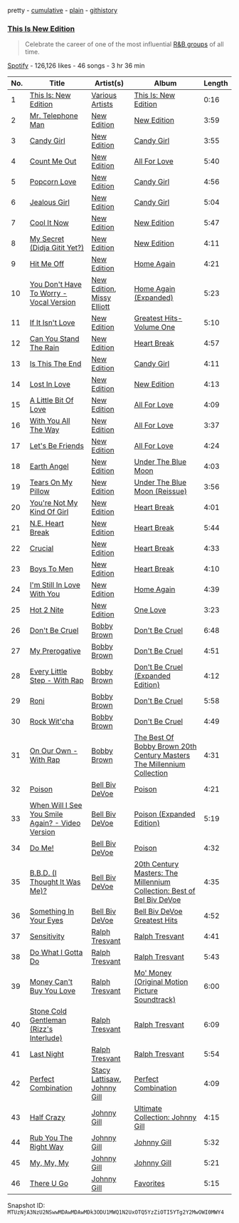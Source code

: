 pretty - [cumulative](/playlists/cumulative/37i9dQZF1DWThFkopzOaNW.md) - [plain](/playlists/plain/37i9dQZF1DWThFkopzOaNW) - [githistory](https://github.githistory.xyz/mackorone/spotify-playlist-archive/blob/main/playlists/plain/37i9dQZF1DWThFkopzOaNW)

### [This Is New Edition](https://open.spotify.com/playlist/37i9dQZF1DWThFkopzOaNW)

> Celebrate the career of one of the most influential <a href="spotify:artist:1mFX1QlezK1lNPKQJkhwWb">R&B groups</a> of all time.

[Spotify](https://open.spotify.com/user/spotify) - 126,126 likes - 46 songs - 3 hr 36 min

| No. | Title | Artist(s) | Album | Length |
|---|---|---|---|---|
| 1 | [This Is: New Edition](https://open.spotify.com/track/3l3P1AkiC0I9h6032CFE7b) | [Various Artists](https://open.spotify.com/artist/0LyfQWJT6nXafLPZqxe9Of) | [This Is: New Edition](https://open.spotify.com/album/2OrMiTfjAt99XeEELEY55a) | 0:16 |
| 2 | [Mr\. Telephone Man](https://open.spotify.com/track/4DiNls6kFmF1ZittKsPsTc) | [New Edition](https://open.spotify.com/artist/1mFX1QlezK1lNPKQJkhwWb) | [New Edition](https://open.spotify.com/album/68moCweQx7EoMvHdZ6HzDc) | 3:59 |
| 3 | [Candy Girl](https://open.spotify.com/track/72OrfuJ9RxfLCoqAMeKHCZ) | [New Edition](https://open.spotify.com/artist/1mFX1QlezK1lNPKQJkhwWb) | [Candy Girl](https://open.spotify.com/album/62OvMX7ymbmxO6TKiXDE4v) | 3:55 |
| 4 | [Count Me Out](https://open.spotify.com/track/0XpJaafBTohHGhhdrp83rJ) | [New Edition](https://open.spotify.com/artist/1mFX1QlezK1lNPKQJkhwWb) | [All For Love](https://open.spotify.com/album/3YCJbBunpZPQOJHrwSdNQ2) | 5:40 |
| 5 | [Popcorn Love](https://open.spotify.com/track/6IhyDE3JEBalQFcgod5WlZ) | [New Edition](https://open.spotify.com/artist/1mFX1QlezK1lNPKQJkhwWb) | [Candy Girl](https://open.spotify.com/album/62OvMX7ymbmxO6TKiXDE4v) | 4:56 |
| 6 | [Jealous Girl](https://open.spotify.com/track/6yPD2mh7wdtei0ZtQa7XpR) | [New Edition](https://open.spotify.com/artist/1mFX1QlezK1lNPKQJkhwWb) | [Candy Girl](https://open.spotify.com/album/62OvMX7ymbmxO6TKiXDE4v) | 5:04 |
| 7 | [Cool It Now](https://open.spotify.com/track/5LkcAjqj5NOctNGi2qUjlw) | [New Edition](https://open.spotify.com/artist/1mFX1QlezK1lNPKQJkhwWb) | [New Edition](https://open.spotify.com/album/68moCweQx7EoMvHdZ6HzDc) | 5:47 |
| 8 | [My Secret \(Didja Gitit Yet?\)](https://open.spotify.com/track/2qrWPMkdznGoNUN6JvbHFI) | [New Edition](https://open.spotify.com/artist/1mFX1QlezK1lNPKQJkhwWb) | [New Edition](https://open.spotify.com/album/68moCweQx7EoMvHdZ6HzDc) | 4:11 |
| 9 | [Hit Me Off](https://open.spotify.com/track/0yNCFwihschpOwSgK31f2O) | [New Edition](https://open.spotify.com/artist/1mFX1QlezK1lNPKQJkhwWb) | [Home Again](https://open.spotify.com/album/6fRUYwwUOmQbuwe9KujqQG) | 4:21 |
| 10 | [You Don't Have To Worry \- Vocal Version](https://open.spotify.com/track/2DWlTA5EAJbUUrAk49bL1B) | [New Edition](https://open.spotify.com/artist/1mFX1QlezK1lNPKQJkhwWb), [Missy Elliott](https://open.spotify.com/artist/2wIVse2owClT7go1WT98tk) | [Home Again \(Expanded\)](https://open.spotify.com/album/47UpM3ohwbbKXUTNYJiFXG) | 5:23 |
| 11 | [If It Isn't Love](https://open.spotify.com/track/6oGPZcErzd9Hjw3E4sDBrq) | [New Edition](https://open.spotify.com/artist/1mFX1QlezK1lNPKQJkhwWb) | [Greatest Hits\-Volume One](https://open.spotify.com/album/2e3HFWHDOJxTni9FmLQuiw) | 5:10 |
| 12 | [Can You Stand The Rain](https://open.spotify.com/track/1vbe9sh7U9vdMceAhitWr2) | [New Edition](https://open.spotify.com/artist/1mFX1QlezK1lNPKQJkhwWb) | [Heart Break](https://open.spotify.com/album/1bTjSqotSDtUjcwFfukTQP) | 4:57 |
| 13 | [Is This The End](https://open.spotify.com/track/7oQu8H2QfZCUaj5t1aOMRG) | [New Edition](https://open.spotify.com/artist/1mFX1QlezK1lNPKQJkhwWb) | [Candy Girl](https://open.spotify.com/album/62OvMX7ymbmxO6TKiXDE4v) | 4:11 |
| 14 | [Lost In Love](https://open.spotify.com/track/4pcweTeOtJdAPnmYCBrKKE) | [New Edition](https://open.spotify.com/artist/1mFX1QlezK1lNPKQJkhwWb) | [New Edition](https://open.spotify.com/album/68moCweQx7EoMvHdZ6HzDc) | 4:13 |
| 15 | [A Little Bit Of Love](https://open.spotify.com/track/0Orud39gtgh83Ner8eIMIl) | [New Edition](https://open.spotify.com/artist/1mFX1QlezK1lNPKQJkhwWb) | [All For Love](https://open.spotify.com/album/3YCJbBunpZPQOJHrwSdNQ2) | 4:09 |
| 16 | [With You All The Way](https://open.spotify.com/track/53tgVAmOSWPLlV6AEOi77d) | [New Edition](https://open.spotify.com/artist/1mFX1QlezK1lNPKQJkhwWb) | [All For Love](https://open.spotify.com/album/3YCJbBunpZPQOJHrwSdNQ2) | 3:37 |
| 17 | [Let's Be Friends](https://open.spotify.com/track/2qbsGKUcvUsEUzC7vgReEj) | [New Edition](https://open.spotify.com/artist/1mFX1QlezK1lNPKQJkhwWb) | [All For Love](https://open.spotify.com/album/3YCJbBunpZPQOJHrwSdNQ2) | 4:24 |
| 18 | [Earth Angel](https://open.spotify.com/track/3I15aAUDMqQ617oQTcvxMD) | [New Edition](https://open.spotify.com/artist/1mFX1QlezK1lNPKQJkhwWb) | [Under The Blue Moon](https://open.spotify.com/album/0bywQIdZTfpmA0oH8eeGox) | 4:03 |
| 19 | [Tears On My Pillow](https://open.spotify.com/track/4xqMJ1jBi557DT0LETsKGp) | [New Edition](https://open.spotify.com/artist/1mFX1QlezK1lNPKQJkhwWb) | [Under The Blue Moon \(Reissue\)](https://open.spotify.com/album/5DVH1qjObdYe44De16jjmA) | 3:56 |
| 20 | [You're Not My Kind Of Girl](https://open.spotify.com/track/202QpSJo7inyEKWeARd5Ax) | [New Edition](https://open.spotify.com/artist/1mFX1QlezK1lNPKQJkhwWb) | [Heart Break](https://open.spotify.com/album/1bTjSqotSDtUjcwFfukTQP) | 4:01 |
| 21 | [N.E\. Heart Break](https://open.spotify.com/track/3i3W6JXFIIRnrm9RKUkaaC) | [New Edition](https://open.spotify.com/artist/1mFX1QlezK1lNPKQJkhwWb) | [Heart Break](https://open.spotify.com/album/1bTjSqotSDtUjcwFfukTQP) | 5:44 |
| 22 | [Crucial](https://open.spotify.com/track/7vSbF54PQ3JkGVpDvTXmkF) | [New Edition](https://open.spotify.com/artist/1mFX1QlezK1lNPKQJkhwWb) | [Heart Break](https://open.spotify.com/album/1bTjSqotSDtUjcwFfukTQP) | 4:33 |
| 23 | [Boys To Men](https://open.spotify.com/track/3jA9wIZHmiXWYAG06Dc8rp) | [New Edition](https://open.spotify.com/artist/1mFX1QlezK1lNPKQJkhwWb) | [Heart Break](https://open.spotify.com/album/1bTjSqotSDtUjcwFfukTQP) | 4:10 |
| 24 | [I'm Still In Love With You](https://open.spotify.com/track/46LEQkbfPT5x2ZanS3STg5) | [New Edition](https://open.spotify.com/artist/1mFX1QlezK1lNPKQJkhwWb) | [Home Again](https://open.spotify.com/album/6fRUYwwUOmQbuwe9KujqQG) | 4:39 |
| 25 | [Hot 2 Nite](https://open.spotify.com/track/7alcrjZSE1TGO6qtb0pQRU) | [New Edition](https://open.spotify.com/artist/1mFX1QlezK1lNPKQJkhwWb) | [One Love](https://open.spotify.com/album/52OFZJ2uW3KqFx6vTe0NfK) | 3:23 |
| 26 | [Don't Be Cruel](https://open.spotify.com/track/5KG4OVGxSrFmNHGZBezJJn) | [Bobby Brown](https://open.spotify.com/artist/62sPt3fswraiEPnKQpAbdE) | [Don't Be Cruel](https://open.spotify.com/album/44w4sVYJVQzhH2dN3IwyIK) | 6:48 |
| 27 | [My Prerogative](https://open.spotify.com/track/0v9kGNjkKdQUdDoBIuiph4) | [Bobby Brown](https://open.spotify.com/artist/62sPt3fswraiEPnKQpAbdE) | [Don't Be Cruel](https://open.spotify.com/album/44w4sVYJVQzhH2dN3IwyIK) | 4:51 |
| 28 | [Every Little Step \- With Rap](https://open.spotify.com/track/1ieHPdrdGpYchc0EF1ztG8) | [Bobby Brown](https://open.spotify.com/artist/62sPt3fswraiEPnKQpAbdE) | [Don't Be Cruel \(Expanded Edition\)](https://open.spotify.com/album/45h9TCnlSKB4P2ytSKxKSf) | 4:12 |
| 29 | [Roni](https://open.spotify.com/track/6mdNRnbiVerwM8kGCS1KwD) | [Bobby Brown](https://open.spotify.com/artist/62sPt3fswraiEPnKQpAbdE) | [Don't Be Cruel](https://open.spotify.com/album/44w4sVYJVQzhH2dN3IwyIK) | 5:58 |
| 30 | [Rock Wit'cha](https://open.spotify.com/track/7BVMXNnQSswMX8IJeZUb5T) | [Bobby Brown](https://open.spotify.com/artist/62sPt3fswraiEPnKQpAbdE) | [Don't Be Cruel](https://open.spotify.com/album/44w4sVYJVQzhH2dN3IwyIK) | 4:49 |
| 31 | [On Our Own \- With Rap](https://open.spotify.com/track/3gyGarXAYgTgJIIp97DjTt) | [Bobby Brown](https://open.spotify.com/artist/62sPt3fswraiEPnKQpAbdE) | [The Best Of Bobby Brown 20th Century Masters The Millennium Collection](https://open.spotify.com/album/1T7RZdtMdC1svs3WGT15A5) | 4:31 |
| 32 | [Poison](https://open.spotify.com/track/6m59VvDUi0UQsB2eZ9wVbH) | [Bell Biv DeVoe](https://open.spotify.com/artist/2zFZiWQJFFshzojycnXoTL) | [Poison](https://open.spotify.com/album/6H5mxGUWguDjtQ4Uzd8veD) | 4:21 |
| 33 | [When Will I See You Smile Again? \- Video Version](https://open.spotify.com/track/4OHP9DBqY64kNbHW7YVDEZ) | [Bell Biv DeVoe](https://open.spotify.com/artist/2zFZiWQJFFshzojycnXoTL) | [Poison \(Expanded Edition\)](https://open.spotify.com/album/3Fa7c5eB1TiAhoyhS4ReNi) | 5:19 |
| 34 | [Do Me!](https://open.spotify.com/track/3an1aoJKoBXJKoIfdDbVwf) | [Bell Biv DeVoe](https://open.spotify.com/artist/2zFZiWQJFFshzojycnXoTL) | [Poison](https://open.spotify.com/album/6H5mxGUWguDjtQ4Uzd8veD) | 4:32 |
| 35 | [B.B.D\. \(I Thought It Was Me\)?](https://open.spotify.com/track/26yEd8XVwJpHDERXo6rZ8X) | [Bell Biv DeVoe](https://open.spotify.com/artist/2zFZiWQJFFshzojycnXoTL) | [20th Century Masters: The Millennium Collection: Best of Bel Biv DeVoe](https://open.spotify.com/album/2QC1IsQIUNdEz0zgWanPkN) | 4:35 |
| 36 | [Something In Your Eyes](https://open.spotify.com/track/6x62R3fzn2mDGNzyFtiOKT) | [Bell Biv DeVoe](https://open.spotify.com/artist/2zFZiWQJFFshzojycnXoTL) | [Bell Biv DeVoe Greatest Hits](https://open.spotify.com/album/7fvZ8AoIw7ZGPBnNVosIcE) | 4:52 |
| 37 | [Sensitivity](https://open.spotify.com/track/3lRgzwd3g1TewI4zjgbh9V) | [Ralph Tresvant](https://open.spotify.com/artist/6MLDcHrNh4OqxDZAjMt5pt) | [Ralph Tresvant](https://open.spotify.com/album/59xCSAdPeDW21sCrkE6B6c) | 4:41 |
| 38 | [Do What I Gotta Do](https://open.spotify.com/track/0ACQNXLObfspmUezyRL8jr) | [Ralph Tresvant](https://open.spotify.com/artist/6MLDcHrNh4OqxDZAjMt5pt) | [Ralph Tresvant](https://open.spotify.com/album/59xCSAdPeDW21sCrkE6B6c) | 5:43 |
| 39 | [Money Can't Buy You Love](https://open.spotify.com/track/3wKLhabbf6rOPGXBvvMU6G) | [Ralph Tresvant](https://open.spotify.com/artist/6MLDcHrNh4OqxDZAjMt5pt) | [Mo' Money \(Original Motion Picture Soundtrack\)](https://open.spotify.com/album/6MBvYkONMH2ubpADEghFSr) | 6:00 |
| 40 | [Stone Cold Gentleman \(Rizz's Interlude\)](https://open.spotify.com/track/2lZtKMrV9IVZL5pbItZzlM) | [Ralph Tresvant](https://open.spotify.com/artist/6MLDcHrNh4OqxDZAjMt5pt) | [Ralph Tresvant](https://open.spotify.com/album/59xCSAdPeDW21sCrkE6B6c) | 6:09 |
| 41 | [Last Night](https://open.spotify.com/track/6EnjPxueaPaZkPvcwjs1kQ) | [Ralph Tresvant](https://open.spotify.com/artist/6MLDcHrNh4OqxDZAjMt5pt) | [Ralph Tresvant](https://open.spotify.com/album/59xCSAdPeDW21sCrkE6B6c) | 5:54 |
| 42 | [Perfect Combination](https://open.spotify.com/track/0Ro6ef31feiNEnrTZCBSeA) | [Stacy Lattisaw](https://open.spotify.com/artist/0rKnxuiIepvjtMmrYYV2VA), [Johnny Gill](https://open.spotify.com/artist/7oHzn7edwmrYClrPRINkbn) | [Perfect Combination](https://open.spotify.com/album/2Mv6pIgSdRzyj6JxH8BTTD) | 4:09 |
| 43 | [Half Crazy](https://open.spotify.com/track/0NIpujQwZJP4iRFQZ8UhHx) | [Johnny Gill](https://open.spotify.com/artist/7oHzn7edwmrYClrPRINkbn) | [Ultimate Collection: Johnny Gill](https://open.spotify.com/album/3uhHV5Q8vnQiaSc7TqpEDM) | 4:15 |
| 44 | [Rub You The Right Way](https://open.spotify.com/track/40xz60ciGIpsRtDqRfPKBE) | [Johnny Gill](https://open.spotify.com/artist/7oHzn7edwmrYClrPRINkbn) | [Johnny Gill](https://open.spotify.com/album/3VNcHyjMgpq2UQN5LTs4qC) | 5:32 |
| 45 | [My, My, My](https://open.spotify.com/track/0Z9FRM5zukGVagh8TVSdrI) | [Johnny Gill](https://open.spotify.com/artist/7oHzn7edwmrYClrPRINkbn) | [Johnny Gill](https://open.spotify.com/album/3VNcHyjMgpq2UQN5LTs4qC) | 5:21 |
| 46 | [There U Go](https://open.spotify.com/track/2ktjSreVH3T7598zGwBC56) | [Johnny Gill](https://open.spotify.com/artist/7oHzn7edwmrYClrPRINkbn) | [Favorites](https://open.spotify.com/album/5tUxUjoNFAocBJMJjYc7EO) | 5:15 |

Snapshot ID: `MTUzNjA3NzU2NSwwMDAwMDAwMDk3ODU1MWQ1N2UxOTQ5YzZiOTI5YTg2Y2MwOWI0MWY4`
